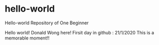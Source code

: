 # hello-world
Hello-world Repository of One Beginner

Hello world! 
Donald Wong here!
Firsit day in github : 21/1/2020
This is a memorable moment!!

